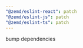 ```yaml
---
"@zemd/eslint-react": patch
"@zemd/eslint-js": patch
"@zemd/eslint-ts": patch
---
```


bump dependencies
